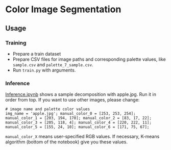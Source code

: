 # Color Image Segmentation

## Usage
### Training
- Prepare a train dataset
- Prepare CSV files for image paths and corresponding palette values, like ```sample.csv``` and ```palette_7_sample.csv```.
- Run ```train.py``` with arguments.


### Inference
[Inference.ipynb](src/inference.ipynb) shows a sample decomposition with apple.jpg. Run it in order from top.
If you want to use other images, please change:
```
# image name and palette color values
img_name = 'apple.jpg'; manual_color_0 = [253, 253, 254]; manual_color_1 = [203, 194, 170]; manual_color_2 = [83, 17, 22]; manual_color_3 = [205, 118, 4]; manual_color_4 = [220, 222, 11]; manual_color_5 = [155, 24, 10]; manual_color_6 = [171, 75, 67];
```  

```manual_color_X``` means user-specified RGB values. If necessary, K-means algorithm (bottom of the notebook) give you these values.